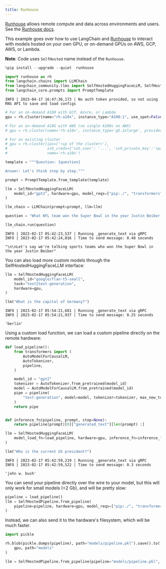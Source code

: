 ```yaml
---
title: Runhouse
---
```


[Runhouse](https://github.com/run-house/runhouse) allows remote compute and data across environments and users. See the [Runhouse docs](https://www.run.house/docs).

This example goes over how to use LangChain and [Runhouse](https://github.com/run-house/runhouse) to interact with models hosted on your own GPU, or on-demand GPUs on AWS, GCP, AWS, or Lambda.

**Note**: Code uses `SelfHosted` name instead of the `Runhouse`.

```python
%pip install --upgrade --quiet  runhouse
```

```python
import runhouse as rh
from langchain.chains import LLMChain
from langchain_community.llms import SelfHostedHuggingFaceLLM, SelfHostedPipeline
from langchain_core.prompts import PromptTemplate
```

```output
INFO | 2023-04-17 16:47:36,173 | No auth token provided, so not using RNS API to save and load configs
```

```python
# For an on-demand A100 with GCP, Azure, or Lambda
gpu = rh.cluster(name="rh-a10x", instance_type="A100:1", use_spot=False)

# For an on-demand A10G with AWS (no single A100s on AWS)
# gpu = rh.cluster(name='rh-a10x', instance_type='g5.2xlarge', provider='aws')

# For an existing cluster
# gpu = rh.cluster(ips=['<ip of the cluster>'],
#                  ssh_creds={'ssh_user': '...', 'ssh_private_key':'<path_to_key>'},
#                  name='rh-a10x')
```

```python
template = """Question: {question}

Answer: Let's think step by step."""

prompt = PromptTemplate.from_template(template)
```

```python
llm = SelfHostedHuggingFaceLLM(
    model_id="gpt2", hardware=gpu, model_reqs=["pip:./", "transformers", "torch"]
)
```

```python
llm_chain = LLMChain(prompt=prompt, llm=llm)
```

```python
question = "What NFL team won the Super Bowl in the year Justin Beiber was born?"

llm_chain.run(question)
```

```output
INFO | 2023-02-17 05:42:23,537 | Running _generate_text via gRPC
INFO | 2023-02-17 05:42:24,016 | Time to send message: 0.48 seconds
```

```output
"\n\nLet's say we're talking sports teams who won the Super Bowl in the year Justin Beiber"
```

You can also load more custom models through the SelfHostedHuggingFaceLLM interface:

```python
llm = SelfHostedHuggingFaceLLM(
    model_id="google/flan-t5-small",
    task="text2text-generation",
    hardware=gpu,
)
```

```python
llm("What is the capital of Germany?")
```

```output
INFO | 2023-02-17 05:54:21,681 | Running _generate_text via gRPC
INFO | 2023-02-17 05:54:21,937 | Time to send message: 0.25 seconds
```

```output
'berlin'
```

Using a custom load function, we can load a custom pipeline directly on the remote hardware:

```python
def load_pipeline():
    from transformers import (
        AutoModelForCausalLM,
        AutoTokenizer,
        pipeline,
    )

    model_id = "gpt2"
    tokenizer = AutoTokenizer.from_pretrained(model_id)
    model = AutoModelForCausalLM.from_pretrained(model_id)
    pipe = pipeline(
        "text-generation", model=model, tokenizer=tokenizer, max_new_tokens=10
    )
    return pipe


def inference_fn(pipeline, prompt, stop=None):
    return pipeline(prompt)[0]["generated_text"][len(prompt) :]
```

```python
llm = SelfHostedHuggingFaceLLM(
    model_load_fn=load_pipeline, hardware=gpu, inference_fn=inference_fn
)
```

```python
llm("Who is the current US president?")
```

```output
INFO | 2023-02-17 05:42:59,219 | Running _generate_text via gRPC
INFO | 2023-02-17 05:42:59,522 | Time to send message: 0.3 seconds
```

```output
'john w. bush'
```

You can send your pipeline directly over the wire to your model, but this will only work for small models (&lt;2 Gb), and will be pretty slow:

```python
pipeline = load_pipeline()
llm = SelfHostedPipeline.from_pipeline(
    pipeline=pipeline, hardware=gpu, model_reqs=["pip:./", "transformers", "torch"]
)
```

Instead, we can also send it to the hardware's filesystem, which will be much faster.

```python
import pickle

rh.blob(pickle.dumps(pipeline), path="models/pipeline.pkl").save().to(
    gpu, path="models"
)

llm = SelfHostedPipeline.from_pipeline(pipeline="models/pipeline.pkl", hardware=gpu)
```
